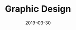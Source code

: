 ---
path: "/what-we-offer/graphic-design"
date: "2019-03-30"
title: "Graphic Design"
intro: "Your brand is one of the key components of your business because it's what customers and clients will come to associate you with."
statement: "We create timeless branding that works across all marketing communications encapsulating who you are as a business"
category: "Services"
icon: 06
services: 
    - "Logos"
    - "Branding"
    - "Brand Refresh"
    - "Brand Guideline Development"
    - "Packaging"
    - "Social Media Graphics"
---